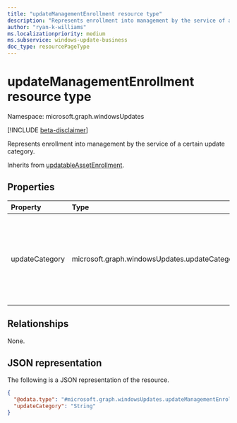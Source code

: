 ```yaml
---
title: "updateManagementEnrollment resource type"
description: "Represents enrollment into management by the service of a certain update category."
author: "ryan-k-williams"
ms.localizationpriority: medium
ms.subservice: windows-update-business
doc_type: resourcePageType
---
```


# updateManagementEnrollment resource type

Namespace: microsoft.graph.windowsUpdates

[!INCLUDE [beta-disclaimer](../../includes/beta-disclaimer.md)]

Represents enrollment into management by the service of a certain update category.

Inherits from [updatableAssetEnrollment](../resources/windowsupdates-updatableassetenrollment.md).

## Properties
|Property|Type|Description|
|:---|:---|:---|
|updateCategory|microsoft.graph.windowsUpdates.updateCategory|The category of updates that the service manages. Supports a subset of the values for **updateCategory**. Possible values are: `driver`, `feature`, `quality`, `unknownFutureValue`.|

## Relationships
None.

## JSON representation
The following is a JSON representation of the resource.
<!-- {
  "blockType": "resource",
  "@odata.type": "microsoft.graph.windowsUpdates.updateManagementEnrollment"
}
-->
``` json
{
  "@odata.type": "#microsoft.graph.windowsUpdates.updateManagementEnrollment",
  "updateCategory": "String"
}
```
